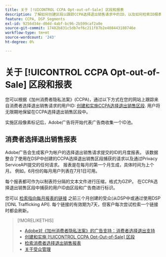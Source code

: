 ```yaml
---
title: 关于 [!UICONTROL CCPA Opt-out-of-Sale] 区段和报表
description: 了解如何创建区段以跟踪CCPA选择退出销售请求中的ID，以及如何检索ID报表。
feature: CCPA, DSP Segments
exl-id: 9256d34e-d0dd-4abf-bc96-2b599caf2a8e
source-git-commit: 17482b831c5db7ef6c211f87b2e408443180746e
workflow-type: tm+mt
source-wordcount: '243'
ht-degree: 0%

---
```


# 关于 [!UICONTROL CCPA Opt-out-of-Sale] 区段和报表

您可以根据《加州消费者隐私法案》(CCPA)，通过以下方式在您的网站上跟踪来自消费者选择退出销售请求的用户ID: [创建和实施CCPA选择退出销售区段](ccpa-opt-out-segment-create.md). 用户将无限期地保留在CCPA选择退出销售区段中。

实施区段像素标记后，Adobe广告将开始代表广告商收集一个ID池。

## 消费者选择退出销售报表

Adobe广告会生成客户为帐户的选择退出销售请求提交的ID的月度报表。 该数据整合了使用在DSP中创建的CCPA选择退出销售区段捕获的请求以及通过Privacy ServiceAPI提交的任何请求。  报表是在每月的第一个月生成，具体时间为上个月。 例如，6月份的每月用户列表在7月1日可用。

每个报表都可作为以制表符分隔的文本文件进行压缩，格式为GZIP。 在CCPA选择退出销售区段中捕获的用户ID由区段和广告商进行标识。

您可以 [检索指向每月报表的链接](ccpa-opt-out-segment-report-retrieve.md) 之前三个月创建的受众(从DSP中或通过使用DSP [!DNL Trafficking API]. 每个链接的有效期为7天，但客户每次尝试检索一个链接时都会刷新。

>[!MORELIKETHIS]
>
>* [Adobe对《加州消费者隐私法案》的广告支持：消费者选择退出支持](/help/privacy/ccpa-opt-out-of-sale.md)
>* [创建和实施 [!UICONTROL CCPA Opt-Out-of-Sale] 区段](ccpa-opt-out-segment-create.md)
>* [检索消费者选择退出销售报表](ccpa-opt-out-segment-report-retrieve.md)
>* [关于受众管理](audience-about.md)

